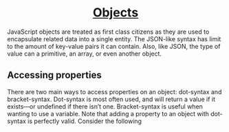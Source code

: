 <h1 style="text-align: center; text-decoration: underline">Objects</h1>

JavaScript objects are treated as first class citizens as they are used to encapsulate related data into a single entity. The JSON-like syntax has limit to the amount of key-value pairs it can contain. Also, like JSON, the type of value can a primitive, an array, or even another object.

## Accessing properties

There are two main ways to access properties on an object: dot-syntax and bracket-syntax. Dot-syntax is most often used, and will return a value if it exists—or undefined if there isn’t one. Bracket-syntax is useful when wanting to use a variable. Note that adding a property to an object with dot-syntax is perfectly valid. Consider the following
